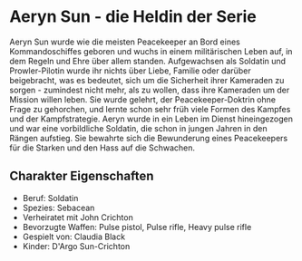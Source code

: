 # Aeryn Sun - die Heldin der Serie

Aeryn Sun wurde wie die meisten Peacekeeper an Bord eines Kommandoschiffes geboren und wuchs in einem militärischen Leben auf, in dem Regeln und Ehre über allem standen. Aufgewachsen als Soldatin und Prowler-Pilotin wurde ihr nichts über Liebe, Familie oder darüber beigebracht, was es bedeutet, sich um die Sicherheit ihrer Kameraden zu sorgen - zumindest nicht mehr, als zu wollen, dass ihre Kameraden um der Mission willen leben. Sie wurde gelehrt, der Peacekeeper-Doktrin ohne Frage zu gehorchen, und lernte schon sehr früh viele Formen des Kampfes und der Kampfstrategie. Aeryn wurde in ein Leben im Dienst hineingezogen und war eine vorbildliche Soldatin, die schon in jungen Jahren in den Rängen aufstieg. Sie bewahrte sich die Bewunderung eines Peacekeepers für die Starken und den Hass auf die Schwachen.

## Charakter Eigenschaften
* Beruf: Soldatin
* Spezies: Sebacean
* Verheiratet mit John Crichton
* Bevorzugte Waffen: Pulse pistol, Pulse rifle, Heavy pulse rifle
* Gespielt von: Claudia Black
* Kinder: D'Argo Sun-Crichton